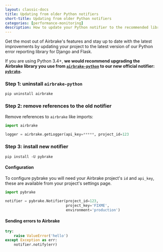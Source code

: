 ```yaml
---
layout: classic-docs
title: Updating from older Python notifiers
short-title: Updating from older Python notifiers
categories: [performance-monitoring]
description: How to update your Python notifier to the recommended library
---
```


Get the most out of Airbrake's features and stay up to date with the latest
improvements by updating your project to the latest version of our Python error
reporting library for Django and Flask.

If you are using Python 3.4+, **we would recommend upgrading the Airbrake
library you use from
[`airbrake-python`](https://github.com/airbrake/airbrake-python) to our new
official notifier: [`pybrake`](https://github.com/airbrake/pybrake).**

### Step 1: uninstall `airbrake-python`

```shell
pip uninstall airbrake
```

### Step 2: remove references to the old notifier

Remove references to `airbrake` like imports:

```python
import airbrake

logger = airbrake.getLogger(api_key=*****, project_id=123
```

### Step 3: install new notifier

```shell
pip install -U pybrake
```

#### Configuration

To configure pybrake you will need your Airbrake project's `id` and `api_key`,
these are available from your project's settings page.

```python
import pybrake

notifier = pybrake.Notifier(project_id=123,
                            project_key='FIXME',
                            environment='production')
```

#### Sending errors to Airbrake

```python
try:
    raise ValueError('hello')
except Exception as err:
    notifier.notify(err)
```
